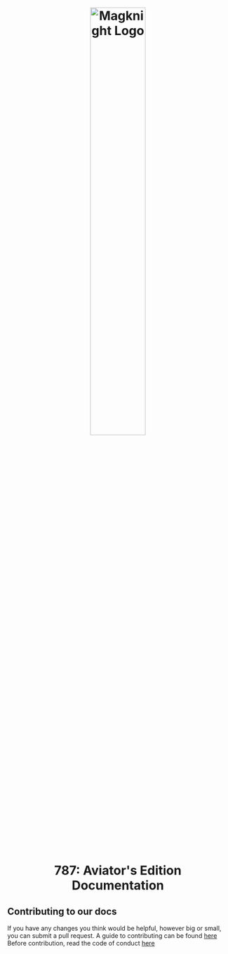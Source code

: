 <h1 align="center">
<img src="https://raw.githubusercontent.com/magknight/aviatorsDocs/master/docs/img/branding/logoGithub.png" alt="Magknight Logo" width="50%">
<br><b>787</b>: Aviator's Edition<br>Documentation
</h1>

## Contributing to our docs
If you have any changes you think would be helpful, however big or small, you can submit a pull request. A guide to contributing can be found [here](https://help.github.com/articles/editing-files-in-another-user-s-repository/)
Before contribution, read the code of conduct [here](https://github.com/magknight/aviatorsDocs/blob/master/.github/CODE_OF_CONDUCT.md)
